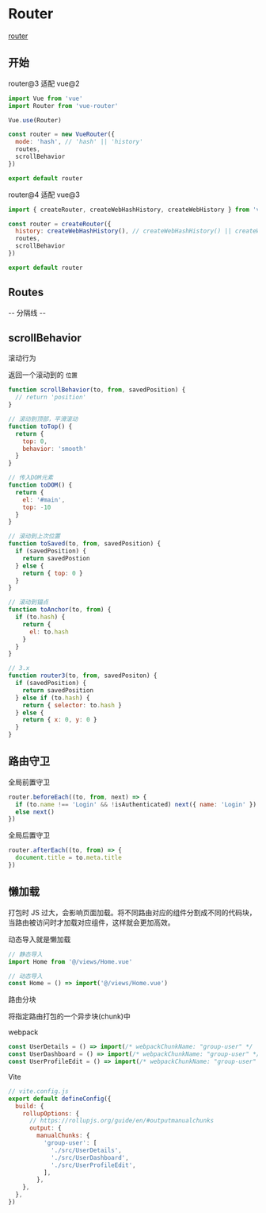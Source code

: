 # Router

[router](https://router.vuejs.org/zh/)

## 开始

router@3 适配 vue@2

```js
import Vue from 'vue'
import Router from 'vue-router'

Vue.use(Router)

const router = new VueRouter({
  mode: 'hash', // 'hash' || 'history'
  routes,
  scrollBehavior
})

export default router
```

router@4 适配 vue@3

```js
import { createRouter, createWebHashHistory, createWebHistory } from 'vue-router'

const router = createRouter({
  history: createWebHashHistory(), // createWebHashHistory() || createWebHistory()
  routes,
  scrollBehavior
})

export default router
```

## Routes

-- 分隔线 --

## scrollBehavior

滚动行为

返回一个滚动到的 `位置`

```js
function scrollBehavior(to, from, savedPosition) {
  // return 'position'
}

// 滚动到顶部，平滑滚动
function toTop() {
  return {
    top: 0,
    behavior: 'smooth'
  }
}

// 传入DOM元素
function toDOM() {
  return {
    el: '#main',
    top: -10
  }
}

// 滚动到上次位置
function toSaved(to, from, savedPosition) {
  if (savedPosition) {
    return savedPostion
  } else {
    return { top: 0 }
  }
}

// 滚动到锚点
function toAnchor(to, from) {
  if (to.hash) {
    return {
      el: to.hash
    }
  }
}

// 3.x
function router3(to, from, savedPositon) {
  if (savedPosition) {
    return savedPosition
  } else if (to.hash) {
    return { selector: to.hash }
  } else {
    return { x: 0, y: 0 }
  }
}
```

## 路由守卫

全局前置守卫

```js
router.beforeEach((to, from, next) => {
  if (to.name !== 'Login' && !isAuthenticated) next({ name: 'Login' })
  else next()
})
```

全局后置守卫

```js
router.afterEach((to, from) => {
  document.title = to.meta.title
})
```

## 懒加载

打包时 JS 过大，会影响页面加载。将不同路由对应的组件分割成不同的代码块，当路由被访问时才加载对应组件，这样就会更加高效。

动态导入就是懒加载

```js
// 静态导入
import Home from '@/views/Home.vue'

// 动态导入
const Home = () => import('@/views/Home.vue')
```

路由分块

将指定路由打包的一个异步块(chunk)中

webpack

```js
const UserDetails = () => import(/* webpackChunkName: "group-user" */ './UserDetails.vue')
const UserDashboard = () => import(/* webpackChunkName: "group-user" */ './UserDashboard.vue')
const UserProfileEdit = () => import(/* webpackChunkName: "group-user" */ './UserProfileEdit.vue')
```

Vite

```js
// vite.config.js
export default defineConfig({
  build: {
    rollupOptions: {
      // https://rollupjs.org/guide/en/#outputmanualchunks
      output: {
        manualChunks: {
          'group-user': [
            './src/UserDetails',
            './src/UserDashboard',
            './src/UserProfileEdit',
          ],
        },
    },
  },
})
```
